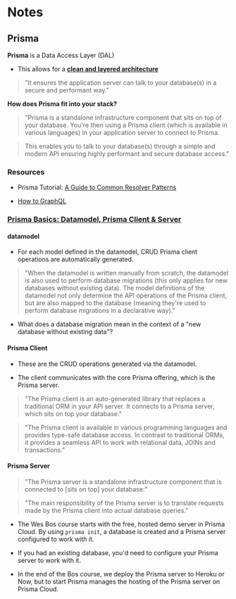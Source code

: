 # Notes

## Prisma

__Prisma__ is a Data Access Layer (DAL)

- This allows for a [__clean and layered architecture__](https://www.prisma.io/docs/understand-prisma/prisma-introduction-what-why-how-j9ff/#clean-and-layered-architecture)

> "It ensures the application server can talk to your database(s) in a secure and performant way."

__How does Prisma fit into your stack?__

> "Prisma is a standalone infrastructure component that sits on top of your database. You're then using a Prisma client (which is available in various languages) in your application server to connect to Prisma.

> This enables you to talk to your database(s) through a simple and modern API ensuring highly performant and secure database access."

### Resources

- Prisma Tutorial: [A Guide to Common Resolver Patterns](https://www.prisma.io/tutorials/a-guide-to-common-resolver-patterns-ct08/#scenario:-implementing-relations-with-prisma-client)

- [How to GraphQL](https://www.howtographql.com/)


### [Prisma Basics: Datamodel, Prisma Client & Server](https://www.prisma.io/docs/understand-prisma/prisma-basics-datamodel-client-and-server-fgz4/)

#### datamodel

- For each model defined in the datamodel, CRUD Prisma client operations are automatically generated.

> "When the datamodel is written manually from scratch, the datamodel is also used to perform database migrations (this only applies for new databases without existing data). The model definitions of the datamodel not only determine the API operations of the Prisma client, but are also mapped to the database (meaning they're used to perform database migrations in a declarative way)."

- What does a database migration mean in the context of a "new database without existing data"?

#### Prisma Client

- These are the CRUD operations generated via the datamodel.

- The client communicates with the core Prisma offering, which is the Prisma server.

> "The Prisma client is an auto-generated library that replaces a traditional ORM in your API server. It connects to a Prisma server, which sits on top your database."

> "The Prisma client is available in various programming languages and provides type-safe database access. In contrast to traditional ORMs, it provides a seamless API to work with relational data, JOINs and transactions."

#### Prisma Server

> "The Prisma server is a standalone infrastructure component that is connected to [sits on top] your database:"

> "The main responsibility of the Prisma server is to translate requests made by the Prisma client into actual database queries."

- The Wes Bos course starts with the free, hosted demo server in Prisma Cloud. By using `prisma init`, a database is created and a Prisma server configured to work with it.

- If you had an existing database, you'd need to configure your Prisma server to work with it.

- In the end of the Bos course, we deploy the Prisma server to Heroku or Now, but to start Prisma manages the hosting of the Prisma server on Prisma Cloud.
